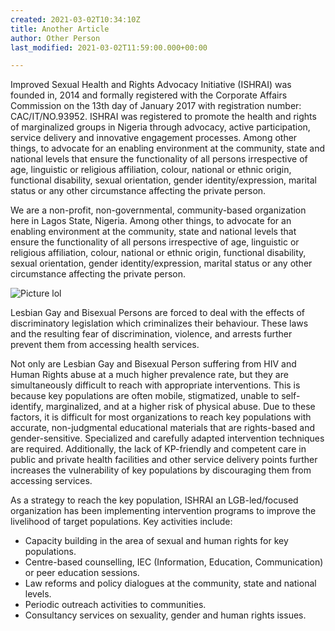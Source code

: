 ```yaml
---
created: 2021-03-02T10:34:10Z
title: Another Article
author: Other Person
last_modified: 2021-03-02T11:59:00.000+00:00

---
```

Improved Sexual Health and Rights Advocacy Initiative (ISHRAI) was founded in, 2014 and formally registered with the Corporate Affairs Commission on the 13th day of January 2017 with registration number: CAC/IT/NO.93952. ISHRAI was registered to promote the health and rights of marginalized groups in Nigeria through advocacy, active participation, service delivery and innovative engagement processes. Among other things, to advocate for an enabling environment at the community, state and national levels that ensure the functionality of all persons irrespective of age, linguistic or religious affiliation, colour, national or ethnic origin, functional disability, sexual orientation, gender identity/expression, marital status or any other circumstance affecting the private person.

We are a non-profit, non-governmental, community-based organization here in Lagos State, Nigeria. Among other things, to advocate for an enabling environment at the community, state and national levels that ensure the functionality of all persons irrespective of age, linguistic or religious affiliation, colour, national or ethnic origin, functional disability, sexual orientation, gender identity/expression, marital status or any other circumstance affecting the private person.

![Picture lol](/uploads/andre-furtado-vuhqtuqsvte-unsplash.jpg "We live in a twilight world")

Lesbian Gay and Bisexual Persons are forced to deal with the effects of discriminatory legislation which criminalizes their behaviour. These laws and the resulting fear of discrimination, violence, and arrests further prevent them from accessing health services.

Not only are Lesbian Gay and Bisexual Person suffering from HIV and Human Rights abuse at a much higher prevalence rate, but they are simultaneously difficult to reach with appropriate interventions. This is because key populations are often mobile, stigmatized, unable to self-identify, marginalized, and at a higher risk of physical abuse. Due to these factors, it is difficult for most organizations to reach key populations with accurate, non-judgmental educational materials that are rights-based and gender-sensitive. Specialized and carefully adapted intervention techniques are required. Additionally, the lack of KP-friendly and competent care in public and private health facilities and other service delivery points further increases the vulnerability of key populations by discouraging them from accessing services.

As a strategy to reach the key population, ISHRAI an LGB-led/focused organization has been implementing intervention programs to improve the livelihood of target populations. Key activities include:

* Capacity building in the area of sexual and human rights for key populations.
* Centre-based counselling, IEC (Information, Education, Communication) or peer education sessions.
* Law reforms and policy dialogues at the community, state and national levels.
* Periodic outreach activities to communities.
* Consultancy services on sexuality, gender and human rights issues.